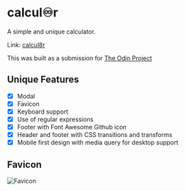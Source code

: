 # calcul♾️r

A simple and unique calculator.

Link: [calcul8r](https://fariyinn.github.io/calculator/)

This was built as a submission for [The Odin Project](https://www.theodinproject.com)

## Unique Features
- [x] Modal
- [x] Favicon
- [x] Keyboard support
- [x] Use of regular expressions
- [x] Footer with Font Awesome Github icon
- [x] Header and footer with CSS transitions and transforms
- [x] Mobile first design with media query for desktop support

## Favicon
![Favicon](./favicon.ico)